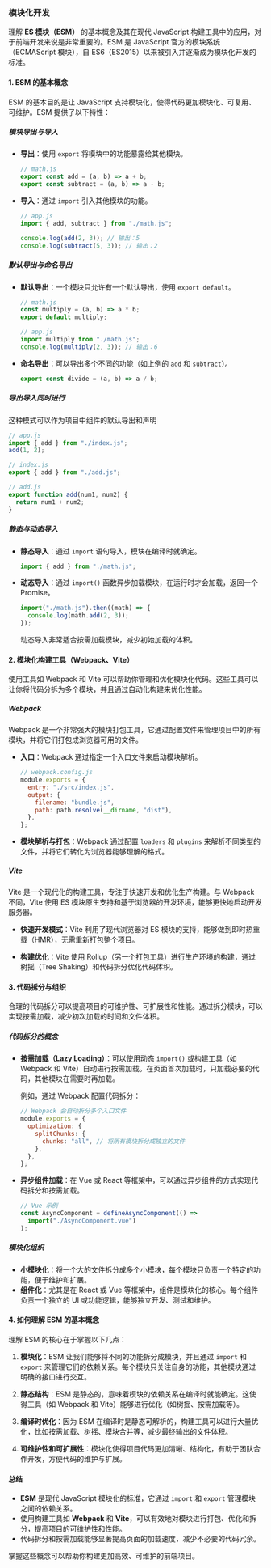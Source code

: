### 模块化开发

理解 **ES 模块（ESM）** 的基本概念及其在现代 JavaScript 构建工具中的应用，对于前端开发来说是非常重要的。ESM 是 JavaScript 官方的模块系统（ECMAScript 模块），自 ES6（ES2015）以来被引入并逐渐成为模块化开发的标准。

#### 1. **ESM 的基本概念**

ESM 的基本目的是让 JavaScript 支持模块化，使得代码更加模块化、可复用、可维护。ESM 提供了以下特性：

##### **模块导出与导入**

- **导出**：使用 `export` 将模块中的功能暴露给其他模块。

  ```js
  // math.js
  export const add = (a, b) => a + b;
  export const subtract = (a, b) => a - b;
  ```

- **导入**：通过 `import` 引入其他模块的功能。

  ```js
  // app.js
  import { add, subtract } from "./math.js";

  console.log(add(2, 3)); // 输出：5
  console.log(subtract(5, 3)); // 输出：2
  ```

##### **默认导出与命名导出**

- **默认导出**：一个模块只允许有一个默认导出，使用 `export default`。

  ```js
  // math.js
  const multiply = (a, b) => a * b;
  export default multiply;
  ```

  ```js
  // app.js
  import multiply from "./math.js";
  console.log(multiply(2, 3)); // 输出：6
  ```

- **命名导出**：可以导出多个不同的功能（如上例的 `add` 和 `subtract`）。

  ```js
  export const divide = (a, b) => a / b;
  ```

##### **导出导入同时进行**

这种模式可以作为项目中组件的默认导出和声明

```js
// app.js
import { add } from "./index.js";
add(1, 2);
```

```js
// index.js
export { add } from "./add.js";
```

```js
// add.js
export function add(num1, num2) {
  return num1 + num2;
}
```

##### **静态与动态导入**

- **静态导入**：通过 `import` 语句导入，模块在编译时就确定。

  ```js
  import { add } from "./math.js";
  ```

- **动态导入**：通过 `import()` 函数异步加载模块，在运行时才会加载，返回一个 Promise。

  ```js
  import("./math.js").then((math) => {
    console.log(math.add(2, 3));
  });
  ```

  动态导入非常适合按需加载模块，减少初始加载的体积。

#### 2. **模块化构建工具（Webpack、Vite）**

使用工具如 Webpack 和 Vite 可以帮助你管理和优化模块化代码。这些工具可以让你将代码分拆为多个模块，并且通过自动化构建来优化性能。

##### **Webpack**

Webpack 是一个非常强大的模块打包工具，它通过配置文件来管理项目中的所有模块，并将它们打包成浏览器可用的文件。

- **入口**：Webpack 通过指定一个入口文件来启动模块解析。

  ```js
  // webpack.config.js
  module.exports = {
    entry: "./src/index.js",
    output: {
      filename: "bundle.js",
      path: path.resolve(__dirname, "dist"),
    },
  };
  ```

- **模块解析与打包**：Webpack 通过配置 `loaders` 和 `plugins` 来解析不同类型的文件，并将它们转化为浏览器能够理解的格式。

##### **Vite**

Vite 是一个现代化的构建工具，专注于快速开发和优化生产构建。与 Webpack 不同，Vite 使用 ES 模块原生支持和基于浏览器的开发环境，能够更快地启动开发服务器。

- **快速开发模式**：Vite 利用了现代浏览器对 ES 模块的支持，能够做到即时热重载（HMR），无需重新打包整个项目。

- **构建优化**：Vite 使用 Rollup（另一个打包工具）进行生产环境的构建，通过树摇（Tree Shaking）和代码拆分优化代码体积。

#### 3. **代码拆分与组织**

合理的代码拆分可以提高项目的可维护性、可扩展性和性能。通过拆分模块，可以实现按需加载，减少初次加载的时间和文件体积。

##### **代码拆分的概念**

- **按需加载（Lazy Loading）**：可以使用动态 `import()` 或构建工具（如 Webpack 和 Vite）自动进行按需加载。在页面首次加载时，只加载必要的代码，其他模块在需要时再加载。

  例如，通过 Webpack 配置代码拆分：

  ```js
  // Webpack 会自动拆分多个入口文件
  module.exports = {
    optimization: {
      splitChunks: {
        chunks: "all", // 将所有模块拆分成独立的文件
      },
    },
  };
  ```

- **异步组件加载**：在 Vue 或 React 等框架中，可以通过异步组件的方式实现代码拆分和按需加载。

  ```js
  // Vue 示例
  const AsyncComponent = defineAsyncComponent(() =>
    import("./AsyncComponent.vue")
  );
  ```

##### **模块化组织**

- **小模块化**：将一个大的文件拆分成多个小模块，每个模块只负责一个特定的功能，便于维护和扩展。
- **组件化**：尤其是在 React 或 Vue 等框架中，组件是模块化的核心。每个组件负责一个独立的 UI 或功能逻辑，能够独立开发、测试和维护。

#### 4. **如何理解 ESM 的基本概念**

理解 ESM 的核心在于掌握以下几点：

1. **模块化**：ESM 让我们能够将不同的功能拆分成模块，并且通过 `import` 和 `export` 来管理它们的依赖关系。每个模块只关注自身的功能，其他模块通过明确的接口进行交互。
2. **静态结构**：ESM 是静态的，意味着模块的依赖关系在编译时就能确定。这使得工具（如 Webpack 和 Vite）能够进行优化（如树摇、按需加载等）。

3. **编译时优化**：因为 ESM 在编译时是静态可解析的，构建工具可以进行大量优化，比如按需加载、树摇、模块合并等，减少最终输出的文件体积。

4. **可维护性和可扩展性**：模块化使得项目代码更加清晰、结构化，有助于团队合作开发，方便代码的维护与扩展。

#### 总结

- **ESM** 是现代 JavaScript 模块化的标准，它通过 `import` 和 `export` 管理模块之间的依赖关系。
- 使用构建工具如 **Webpack** 和 **Vite**，可以有效地对模块进行打包、优化和拆分，提高项目的可维护性和性能。
- 代码拆分和按需加载能够显著提高页面的加载速度，减少不必要的代码冗余。

掌握这些概念可以帮助你构建更加高效、可维护的前端项目。
